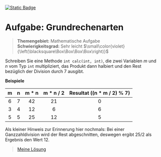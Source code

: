 [![Static Badge](https://img.shields.io/badge/-English_version-forestgreen)](https://github.com/ShantGananian/JavaProgrammierung/blob/master/sehr%20leicht/Mathematische%20Aufgaben/Grundrechenarten/README.md)

# Aufgabe: Grundrechenarten
> **Themengebiet:** Mathematische Aufgabe  
> **Schwierigkeitsgrad:** Sehr leicht $\small\color{violet}{\left(\blacksquare\Box\Box\Box\Box\right)}$  

Schreiben Sie eine Methode ```int calc(int, int)```, die zwei Variablen $m$ und $n$ vom Typ ```int```  multipliziert, das Produkt dann halbiert und den Rest bezüglich der Division durch 7 ausgibt.

<b>Beispiele</b>

m | n | m * n | m * n / 2 | Resultat ((n * m / 2) % 7)
:---:|:---:|:---:|:---:|:---:
6 | 7 | 42 | 21 | 0
3 | 4 | 12 | 6 | 6
5 | 5 | 25 | 12 | 5

Als kleiner Hinweis zur Erinnerung hier nochmals: Bei einer Ganzzahldivision wird der Rest abgeschnitten, deswegen ergibt 25/2 als Ergebnis den Wert 12.

> [Meine Lösung](https://github.com/ShantGananian/JavaProgrammierung/blob/master/sehr%20leicht/Mathematische%20Aufgaben/Grundrechenarten/src/main/java/Grundrechenarten.java)



